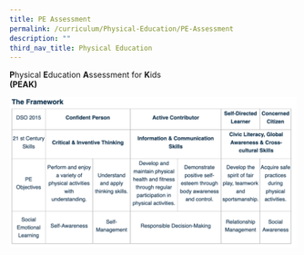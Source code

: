 ```yaml
---
title: PE Assessment
permalink: /curriculum/Physical-Education/PE-Assessment
description: ""
third_nav_title: Physical Education
---
```

**P**hysical **E**ducation **A**ssessment for **K**ids
<BR>**(PEAK)**

![](/images/framework.png)